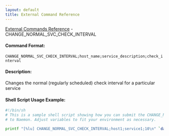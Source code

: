 ```yaml
---
layout: default
title: External Command Reference
---
```


<!--
************************************************
* AUTO GENERATED PAGE - USE ./update SCRIPT
************************************************
-->

<span class="glyphicon glyphicon-arrow-up"></span><a href="index.html"> External Commands Reference</a> - CHANGE_NORMAL_SVC_CHECK_INTERVAL<br>

#### Command Format:

`CHANGE_NORMAL_SVC_CHECK_INTERVAL;host_name;service_description;check_interval`

#### Description:

Changes the normal (regularly scheduled) check interval for a particular service

#### Shell Script Usage Example:

```sh
#!/bin/sh
# This is a sample shell script showing how you can submit the CHANGE_NORMAL_SVC_CHECK_INTERVAL command
# to Naemon. Adjust variables to fit your environment as necessary.

printf "[%lu] CHANGE_NORMAL_SVC_CHECK_INTERVAL;host1;service1;10\n" `date +%s` > /var/lib/naemon/naemon.cmd
```

